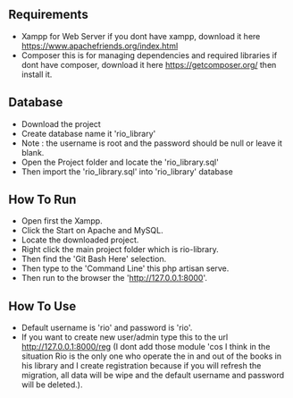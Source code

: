 ## Requirements
- Xampp for Web Server if you dont have xampp, download it here https://www.apachefriends.org/index.html
- Composer this is for managing dependencies and required libraries if dont have composer, download it here https://getcomposer.org/ then install it.

## Database

- Download the project
- Create database name it 'rio_library'
- Note : the username is root and the password should be null or leave it blank.
- Open the Project folder and locate the 'rio_library.sql'
- Then import the 'rio_library.sql' into 'rio_library' database

## How To Run
- Open first the Xampp.
- Click the Start on Apache and MySQL.
- Locate the downloaded project.
- Right click the main project folder which is rio-library.
- Then find the 'Git Bash Here' selection.
- Then type to the 'Command Line' this php artisan serve.
- Then run to the browser the 'http://127.0.0.1:8000'.

## How To Use
- Default username is 'rio' and password is 'rio'.
- If you want to create new user/admin type this to the url http://127.0.0.1:8000/reg (I dont add those module 'cos I think in the situation Rio is the only one who operate the in and out of the books in his library and I create registration because if you will refresh the migration, all data will be wipe and the default username and password will be deleted.).

